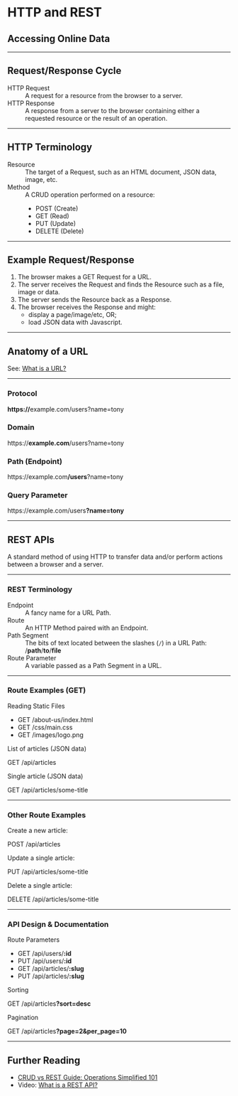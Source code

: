 
# HTTP and REST
## Accessing Online Data 

---

## Request/Response Cycle 
<dl>
  <dt>HTTP Request</dt>
  <dd>A request for a resource from the browser to a server.</dd>
  <dt>HTTP Response</dt>
  <dd>A response from a server to the browser containing either a requested resource or the result of an operation.</dd>
</dl>

---

## HTTP Terminology
<dl>
  <dt>Resource</dt>
  <dd>The target of a Request, such as an HTML document, JSON data, image, etc.</dd>
  <dt>Method</dt>
  <dd>A CRUD operation performed on a resource: 
    <ul>
      <li>POST (Create)</li>
      <li>GET (Read)</li>
      <li>PUT (Update)</li>
      <li>DELETE (Delete)</li>
    </ul>
  </dd>
</dl>

---

## Example Request/Response
1. The browser makes a GET Request for a URL.
2. The server receives the Request and finds the Resource such as a file, image or data.
3. The server sends the Resource back as a Response.
4. The browser receives the Response and might:
    - display a page/image/etc, OR;
    - load JSON data with Javascript.


---

## Anatomy of a URL
See: <a href="https://developer.mozilla.org/en-US/docs/Learn/Common_questions/What_is_a_URL" target="_blank">What is a URL?</a>

---
### Protocol
<p class="code"><strong>https://</strong>example.com/users?name=tony</p>

### Domain
<p class="code">https://<strong>example.com</strong>/users?name=tony</p>

### Path (Endpoint)
<p class="code">https://example.com<strong>/users</strong>?name=tony</p>

### Query Parameter
<p class="code">https://example.com/users<strong>?name=tony</strong></p>

---

## REST APIs
A standard method of using HTTP to transfer data and/or perform actions between a browser and a server.

---

### REST Terminology
<dl>
  <dt>Endpoint</dt>
  <dd>A fancy name for a URL Path.</dd>
  <dt>Route</dt>
  <dd>An HTTP Method paired with an Endpoint.</dd>
  <dt>Path Segment</dt>
  <dd>The bits of text located between the slashes (<code>/</code>) in a URL Path: <span class="code">/<strong>path</strong>/<strong>to</strong>/<strong>file</strong></span></dd>
  <dt>Route Parameter</dt>
  <dd>A variable passed as a Path Segment in a URL.</dd>
</dl>

---
### Route Examples (GET)
Reading Static Files
<ul class="code no-bullet">
  <li>GET /about-us/index.html</li>
  <li>GET /css/main.css</li>
  <li>GET /images/logo.png</li>
</ul>

List of articles (JSON data)
<p class="code">GET /api/articles</p>

Single article (JSON data)
<p class="code">GET /api/articles/some-title</p>

---

### Other Route Examples
Create a new article:
<p class="code">POST /api/articles</p>

Update a single article:
<p class="code">PUT /api/articles/some-title</p>

Delete a single article:
<p class="code">DELETE /api/articles/some-title</p>

---

### API Design & Documentation
Route Parameters
<p class="code"></p>
<ul class="code no-bullet">
  <li>GET /api/users/<strong>:id</strong></li>
  <li>PUT /api/users/<strong>:id</strong></li>
  <li>GET /api/articles/<strong>:slug</strong></li>
  <li>PUT /api/articles/<strong>:slug</strong></li>
</ul>

Sorting
<p class="code">GET /api/articles<strong>?sort=desc</strong></p>

Pagination
<p class="code">GET /api/articles<strong>?page=2&per_page=10</strong></p>

---

## Further Reading
- <a href="https://hevodata.com/learn/crud-vs-rest/" target="_blank">CRUD vs REST Guide: Operations Simplified 101</a>
- Video: <a href="https://www.youtube.com/watch?v=lsMQRaeKNDk" target="_blank">What is a REST API?</a>

